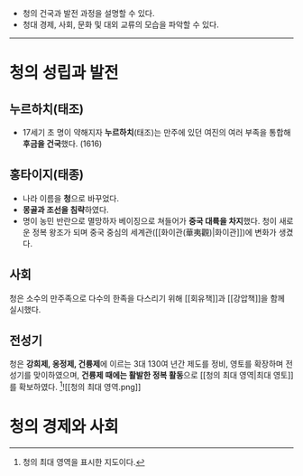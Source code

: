 * 청의 건국과 발전 과정을 설명할 수 있다.
* 청대 경제, 사회, 문화 및 대외 교류의 모습을 파악할 수 있다.
---
# 청의 성립과 발전
## 누르하치(태조)
* 17세기 초 명이 약해지자 **누르하치**(태조)는 만주에 있던 여진의 여러 부족을 통합해 **후금을 건국**했다. (1616)
## 홍타이지(태종)
* 나라 이름을 **청**으로 바꾸었다.
* **몽골과 조선을 침략**하였다.
* 명이 농민 반란으로 멸망하자 베이징으로 쳐들어가 **중국 대륙을 차지**했다.
청이 새로운 정복 왕조가 되며 중국 중심의 세계관([[화이관(華夷觀)|화이관]])에 변화가 생겼다.
## 사회
청은 소수의 만주족으로 다수의 한족을 다스리기 위해 [[회유책]]과 [[강압책]]을 함께 실시했다.
## 전성기
청은 **강희제, 옹정제, 건륭제**에 이르는 3대 130여 년간 제도를 정비, 영토를 확장하며 전성기를 맞이하였으며, **건륭제 때에는 활발한 정복 활동**으로 [[청의 최대 영역|최대 영토]]를 확보하였다.
[^1]![[청의 최대 영역.png]]
# 청의 경제와 사회


[^1]: 청의 최대 영역을 표시한 지도이다.
